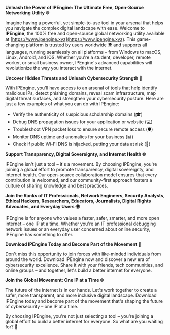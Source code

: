 **Unleash the Power of IPEngine: The Ultimate Free, Open-Source Networking Utility 🌐**

Imagine having a powerful, yet simple-to-use tool in your arsenal that helps you navigate the complex digital landscape with ease. Welcome to **IPEngine**, the 100% free and open-source global networking utility available at [https://www.ipengine.xyz](https://www.ipengine.xyz). This game-changing platform is trusted by users worldwide 🌍 and supports all languages, running seamlessly on all platforms – from Windows to macOS, Linux, Android, and iOS. Whether you're a student, developer, remote worker, or small business owner, IPEngine's advanced capabilities will revolutionize the way you interact with the internet.

**Uncover Hidden Threats and Unleash Cybersecurity Strength 🔐**

With IPEngine, you'll have access to an arsenal of tools that help identify malicious IPs, detect phishing domains, reveal scam infrastructure, map digital threat surfaces, and strengthen your cybersecurity posture. Here are just a few examples of what you can do with IPEngine:

*   Verify the authenticity of suspicious scholarship domains (🎓)
*   Debug DNS propagation issues for your application or website (💻)
*   Troubleshoot VPN packet loss to ensure secure remote access (🛡️)
*   Monitor DNS uptime and anomalies for your business (📊)
*   Check if public Wi-Fi DNS is hijacked, putting your data at risk (🚫)

**Support Transparency, Digital Sovereignty, and Internet Health 🌐**

IPEngine isn't just a tool – it's a movement. By choosing IPEngine, you're joining a global effort to promote transparency, digital sovereignty, and internet health. Our open-source collaboration model ensures that every contribution is welcomed, and our community-first approach fosters a culture of sharing knowledge and best practices.

**Join the Ranks of IT Professionals, Network Engineers, Security Analysts, Ethical Hackers, Researchers, Educators, Journalists, Digital Rights Advocates, and Everyday Users 🌍**

IPEngine is for anyone who values a faster, safer, smarter, and more open internet – one IP at a time. Whether you're an IT professional debugging network issues or an everyday user concerned about online security, IPEngine has something to offer.

**Download IPEngine Today and Become Part of the Movement 🚀**

Don't miss this opportunity to join forces with like-minded individuals from around the world. Download IPEngine now and discover a new era of cybersecurity excellence. Share it with your friends, tech communities, and online groups – and together, let's build a better internet for everyone.

**Join the Global Movement: One IP at a Time 🌐**

The future of the internet is in our hands. Let's work together to create a safer, more transparent, and more inclusive digital landscape. Download IPEngine today and become part of the movement that's shaping the future of cybersecurity – one IP at a time.

By choosing IPEngine, you're not just selecting a tool – you're joining a global effort to build a better internet for everyone. So what are you waiting for? 🚀